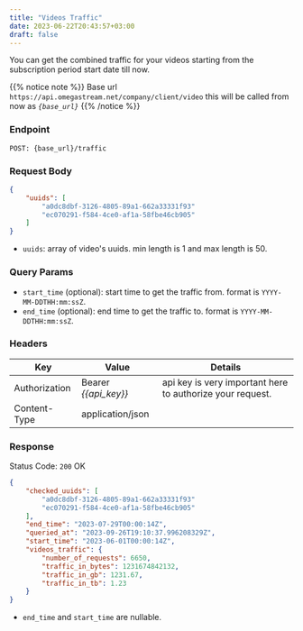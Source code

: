 ```yaml
---
title: "Videos Traffic"
date: 2023-06-22T20:43:57+03:00
draft: false
---
```


You can get the combined traffic for your videos starting from the subscription period start date till now.

{{% notice note %}}
Base url `https://api.omegastream.net/company/client/video` this will be called from now as *`{base_url}`*
{{% /notice %}}

### Endpoint

```url
POST: {base_url}/traffic
```

### Request Body

```json
{
    "uuids": [
        "a0dc8dbf-3126-4805-89a1-662a33331f93"
        "ec070291-f584-4ce0-af1a-58fbe46cb905"
    ]
}
```

- ```uuids```: array of video's uuids. min length is 1 and max length is 50.

### Query Params

- `start_time` (optional): start time to get the traffic from. format is `YYYY-MM-DDTHH:mm:ssZ`.
- `end_time` (optional): end time to get the traffic to. format is `YYYY-MM-DDTHH:mm:ssZ`.

### Headers

| Key           | Value              | Details                                                 |
|---------------|--------------------|---------------------------------------------------------|
| Authorization | Bearer *{{api_key}}* | api key is very important here to authorize your request. |
| Content-Type  | application/json   |   |


### Response

Status Code: `200` OK

```json
{
    "checked_uuids": [
        "a0dc8dbf-3126-4805-89a1-662a33331f93"
        "ec070291-f584-4ce0-af1a-58fbe46cb905"
    ],
    "end_time": "2023-07-29T00:00:14Z",
    "queried_at": "2023-09-26T19:10:37.996208329Z",
    "start_time": "2023-06-01T00:00:14Z",
    "videos_traffic": {
        "number_of_requests": 6650,
        "traffic_in_bytes": 1231674842132,
        "traffic_in_gb": 1231.67,
        "traffic_in_tb": 1.23
    }
}
```

- `end_time` and `start_time` are nullable.